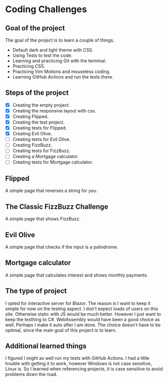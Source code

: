 # Coding Challenges

## Goal of the project

The goal of the project is to learn a couple of things.
- Default dark and light theme with CSS.
- Using Tests to test the code.
- Learning and practicing Git with the terminal.
- Practicing CSS.
- Practicing Vim Motions and mouseless coding.
- Learning GitHub Actions and run the tests there.

## Steps of the project

- [x] Creating the empty project.
- [x] Creating the responsive layout with css.
- [x] Creating Flipped.
- [x] Creating the test project.
- [x] Creating tests for Flipped.
- [x] Creating Evil Olive.
- [ ] Creating tests for Evil Olive.
- [ ] Creating FizzBuzz.
- [ ] Creating tests for FizzBuzz.
- [ ] Creating a Mortgage calculator.
- [ ] Creating tests for Mortgage calculator.

## Flipped
A simple page that reverses a string for you.

## The Classic FizzBuzz Challenge
A simple page that shows FizzBuzz.

## Evil Olive
A simple page that checks if the input is a palindrome.

## Mortgage calculator
A simple page that calculates interest and shows monthly payments.

## The type of project
I opted for interactive server for Blazor. The reason is I want to keep it simple for now on the testing aspect.
I don't expect loads of users on this site. Otherwise static with JS would be much better.
However I just want to keep the testhing to C#. WebAssembly would have been a good choice as well.
Perhaps I make it auto after I am done.
The choice doesn't have to be optimal, since the main goal of this project is to learn.

## Additional learned things
I figured I might as well run my tests with GitHub Actions.
I had a little trouble with getting it to work, however Windows is not case sensitive, Linux is.
So I learned when referencing projects, it is case sensitive to avoid problems down the road.